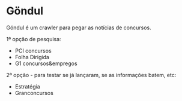 # Göndul

Göndul é um crawler para pegar as notícias de concursos.

1ª opção de pesquisa:

* PCI concursos
* Folha Dirigida
* G1 concursos&empregos

2ª opção - para testar se já lançaram, se as informações batem, etc:

* Estratégia
* Granconcursos
